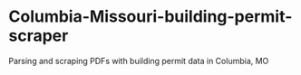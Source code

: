 # Columbia-Missouri-building-permit-scraper
Parsing and scraping PDFs with building permit data in Columbia, MO

